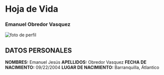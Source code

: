 # Hoja de Vida
### **Emanuel Obredor Vasquez** ###

![foto de perfil](https://avatars.githubusercontent.com/u/110873019?s=400&u=a0a82670a17ec6d520bbc36f614fd9a8fb421e0b&v=)
## DATOS PERSONALES ##
**NOMBRES:** Emanuel Jesús
**APELLIDOS:** Obredor Vasquez
**FECHA DE NACIMIENTO:** 09/22/2004
**LUGAR DE NACIMIENTO:** Barranquilla, Átlantico
